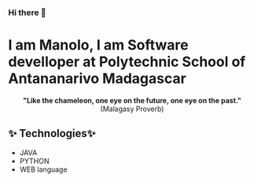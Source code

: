### Hi there 👋
<h1>I am Manolo, I am Software develloper at Polytechnic School of Antananarivo Madagascar</h1>
<div style="text-align : center"><strong>"Like the chameleon, one eye on the future, one eye on the past."</strong>
(Malagasy Proverb)</div>

<h2>✨ Technologies✨</h2>
<p><ul>
    <li>JAVA</li>
    <li>PYTHON</li>
    <li>WEB language</li>
   </ul>
</p>
<!--
**ManoloRaj/ManoloRaj** is a ✨ _special_ ✨ repository because its `README.md` (this file) appears on your GitHub profile.

Here are some ideas to get you started:

- 🔭 I’m currently working on ...
- 🌱 I’m currently learning ...
- 👯 I’m looking to collaborate on ...
- 🤔 I’m looking for help with ...
- 💬 Ask me about ...
- 📫 How to reach me: ...
- 😄 Pronouns: ...
- ⚡ Fun fact: ...
-->
